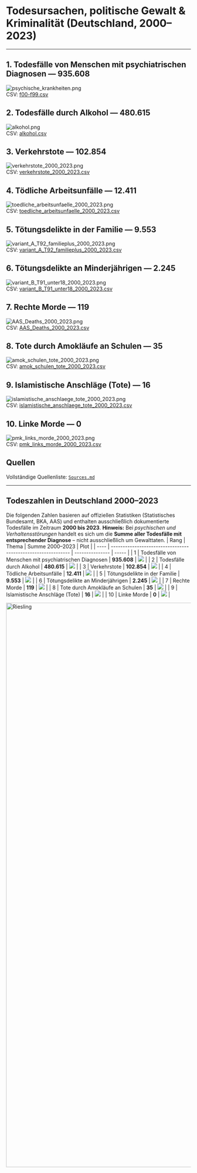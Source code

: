 # Todesursachen, politische Gewalt & Kriminalität (Deutschland, 2000–2023)

---

## 1. Todesfälle von Menschen mit psychiatrischen Diagnosen — **935.608**
![psychische_krankheiten.png](psychische_krankheiten.png)  
CSV: [f00-f99.csv](f00-f99.csv)

## 2. Todesfälle durch Alkohol — **480.615**
![alkohol.png](alkohol.png)  
CSV: [alkohol.csv](alkohol.csv)

## 3. Verkehrstote — **102.854**
![verkehrstote_2000_2023.png](verkehrstote_2000_2023.png)  
CSV: [verkehrstote_2000_2023.csv](verkehrstote_2000_2023.csv)

## 4. Tödliche Arbeitsunfälle — **12.411**
![toedliche_arbeitsunfaelle_2000_2023.png](toedliche_arbeitsunfaelle_2000_2023.png)  
CSV: [toedliche_arbeitsunfaelle_2000_2023.csv](toedliche_arbeitsunfaelle_2000_2023.csv)

## 5. Tötungsdelikte in der Familie — **9.553**
![variant_A_T92_familieplus_2000_2023.png](variant_A_T92_familieplus_2000_2023.png)  
CSV: [variant_A_T92_familieplus_2000_2023.csv](variant_A_T92_familieplus_2000_2023.csv)

## 6. Tötungsdelikte an Minderjährigen — **2.245**
![variant_B_T91_unter18_2000_2023.png](variant_B_T91_unter18_2000_2023.png)  
CSV: [variant_B_T91_unter18_2000_2023.csv](variant_B_T91_unter18_2000_2023.csv)

## 7. Rechte Morde — **119**
![AAS_Deaths_2000_2023.png](AAS_Deaths_2000_2023.png)  
CSV: [AAS_Deaths_2000_2023.csv](AAS_Deaths_2000_2023.csv)

## 8. Tote durch Amokläufe an Schulen — **35**
![amok_schulen_tote_2000_2023.png](amok_schulen_tote_2000_2023.png)  
CSV: [amok_schulen_tote_2000_2023.csv](amok_schulen_tote_2000_2023.csv)

## 9. Islamistische Anschläge (Tote) — **16**
![islamistische_anschlaege_tote_2000_2023.png](islamistische_anschlaege_tote_2000_2023.png)  
CSV: [islamistische_anschlaege_tote_2000_2023.csv](islamistische_anschlaege_tote_2000_2023.csv)

## 10. Linke Morde — **0**
![pmk_links_morde_2000_2023.png](pmk_links_morde_2000_2023.png)  
CSV: [pmk_links_morde_2000_2023.csv](pmk_links_morde_2000_2023.csv)


## Quellen

Vollständige Quellenliste: [`Sources.md`](Sources.md)



---

## Todeszahlen in Deutschland 2000–2023

Die folgenden Zahlen basieren auf offiziellen Statistiken (Statistisches Bundesamt, BKA, AAS) und enthalten ausschließlich dokumentierte Todesfälle im Zeitraum **2000 bis 2023**.
**Hinweis:** Bei *psychischen und Verhaltensstörungen* handelt es sich um die **Summe aller Todesfälle mit entsprechender Diagnose** – nicht ausschließlich um Gewalttaten.
| Rang | Thema                                                        | Summe 2000–2023 | Plot |
| ---- | ------------------------------------------------------------ | --------------- | ----- |
| 1    | Todesfälle von Menschen mit psychiatrischen Diagnosen        | **935.608**     | ![](psychische_krankheiten.png) |
| 2    | Todesfälle durch Alkohol                                     | **480.615**     | ![](alkohol.png) |
| 3    | Verkehrstote                                                 | **102.854**     | ![](verkehrstote_2000_2023.png) |
| 4    | Tödliche Arbeitsunfälle                                      | **12.411**      | ![](toedliche_arbeitsunfaelle_2000_2023.png) |
| 5    | Tötungsdelikte in der Familie                                | **9.553**       | ![](variant_A_T92_familieplus_2000_2023.png) |
| 6    | Tötungsdelikte an Minderjährigen                             | **2.245**       | ![](variant_B_T91_unter18_2000_2023.png) |
| 7    | Rechte Morde                                                 | **119**         | ![](AAS_Deaths_2000_2023.png) |
| 8    | Tote durch Amokläufe an Schulen                              | **35**          | ![](amok_schulen_tote_2000_2023.png) |
| 9    | Islamistische Anschläge (Tote)                               | **16**          | ![](islamistische_anschlaege_tote_2000_2023.png) |
| 10   | Linke Morde                                                  | **0**           | ![](pmk_links_morde_2000_2023.png) |

<img width="1024" height="1536" alt="Riesling" src="https://github.com/user-attachments/assets/7a0e43e0-f646-4641-895c-434412020396" />

